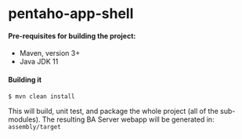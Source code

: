 # pentaho-app-shell #

#### Pre-requisites for building the project:
* Maven, version 3+
* Java JDK 11

#### Building it

```
$ mvn clean install
```

This will build, unit test, and package the whole project (all of the sub-modules). The resulting BA Server webapp will be generated in: ```assembly/target```

